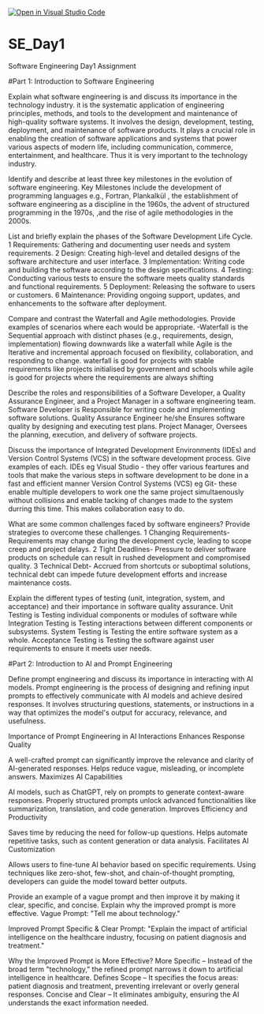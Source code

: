 [![Open in Visual Studio Code](https://classroom.github.com/assets/open-in-vscode-2e0aaae1b6195c2367325f4f02e2d04e9abb55f0b24a779b69b11b9e10269abc.svg)](https://classroom.github.com/online_ide?assignment_repo_id=18742093&assignment_repo_type=AssignmentRepo)
# SE_Day1
Software Engineering Day1 Assignment

#Part 1: Introduction to Software Engineering

Explain what software engineering is and discuss its importance in the technology industry.
it is the systematic application of engineering principles, methods, and tools to the development and maintenance of high-quality software systems. It involves the design, development, testing, deployment, and maintenance of software products. It plays a crucial role in enabling the creation of software applications and systems that power various aspects of modern life, including communication, commerce, entertainment, and healthcare. Thus it is very important to the technology industry.




Identify and describe at least three key milestones in the evolution of software engineering.
Key Milestones include the development of programming languages e.g., Fortran, Plankalkül , the establishment of software engineering as a discipline in the 1960s, the advent of structured programming in the 1970s, ,and the rise of agile methodologies in the 2000s.


List and briefly explain the phases of the Software Development Life Cycle.
  1 Requirements: Gathering and documenting user needs and system requirements.
  2 Design: Creating high-level and detailed designs of the software architecture and user interface.
  3 Implementation: Writing code and building the software according to the design specifications.
  4 Testing: Conducting various tests to ensure the software meets quality standards and functional requirements.
  5 Deployment: Releasing the software to users or customers.
  6 Maintenance: Providing ongoing support, updates, and enhancements to the software after deployment.


Compare and contrast the Waterfall and Agile methodologies. Provide examples of scenarios where each would be appropriate.
-Waterfall is the Sequential approach with distinct phases (e.g., requirements, design, implementation) flowing downwards like a waterfall while Agile is the Iterative and incremental approach focused on flexibility, collaboration, and responding to change.
waterfall is good for projects with stable requirements like projects initialised by government and schools while agile is good for projects where the requirements are always shifting


Describe the roles and responsibilities of a Software Developer, a Quality Assurance Engineer, and a Project Manager in a software engineering team.
Software Developer is Responsible for writing code and implementing software solutions.
Quality Assurance Engineer he/she Ensures software quality by designing and executing test plans.
Project Manager, Oversees the planning, execution, and delivery of software projects.
 


Discuss the importance of Integrated Development Environments (IDEs) and Version Control Systems (VCS) in the software development process. Give examples of each.
IDEs eg Visual Studio - they offer various feartures and tools that make the various steps in software development to be done in a fast and efficient manner
Version Control Systems (VCS) eg Git- these enable multiple developers to work one the same project simultaenously without collisions and enable tacking of changes made to the system durring this time. This makes collaboration easy to do.

What are some common challenges faced by software engineers? Provide strategies to overcome these challenges.
1 Changing Requirements- Requirements may change during the development cycle, leading to scope creep and project delays.
2 Tight Deadlines- Pressure to deliver software products on schedule can result in rushed development and compromised quality.
3 Technical Debt- Accrued from shortcuts or suboptimal solutions, technical debt can impede future development efforts and increase maintenance costs.


Explain the different types of testing (unit, integration, system, and acceptance) and their importance in software quality assurance.
Unit Testing is Testing individual components or modules of software while Integration Testing is Testing interactions between different components or subsystems.
System Testing is Testing the entire software system as a whole.
Acceptance Testing is Testing the software against user requirements to ensure it meets user needs.


#Part 2: Introduction to AI and Prompt Engineering


Define prompt engineering and discuss its importance in interacting with AI models.
Prompt engineering is the process of designing and refining input prompts to effectively communicate with AI models and achieve desired responses. It involves structuring questions, statements, or instructions in a way that optimizes the model's output for accuracy, relevance, and usefulness.

Importance of Prompt Engineering in AI Interactions
Enhances Response Quality

A well-crafted prompt can significantly improve the relevance and clarity of AI-generated responses.
Helps reduce vague, misleading, or incomplete answers.
Maximizes AI Capabilities

AI models, such as ChatGPT, rely on prompts to generate context-aware responses.
Properly structured prompts unlock advanced functionalities like summarization, translation, and code generation.
Improves Efficiency and Productivity

Saves time by reducing the need for follow-up questions.
Helps automate repetitive tasks, such as content generation or data analysis.
Facilitates AI Customization

Allows users to fine-tune AI behavior based on specific requirements.
Using techniques like zero-shot, few-shot, and chain-of-thought prompting, developers can guide the model toward better outputs.


Provide an example of a vague prompt and then improve it by making it clear, specific, and concise. Explain why the improved prompt is more effective.
Vague Prompt:
"Tell me about technology."

Improved Prompt
Specific & Clear Prompt:
"Explain the impact of artificial intelligence on the healthcare industry, focusing on patient diagnosis and treatment."

Why the Improved Prompt is More Effective?
More Specific – Instead of the broad term "technology," the refined prompt narrows it down to artificial intelligence in healthcare.
Defines Scope – It specifies the focus areas: patient diagnosis and treatment, preventing irrelevant or overly general responses.
Concise and Clear – It eliminates ambiguity, ensuring the AI understands the exact information needed.
